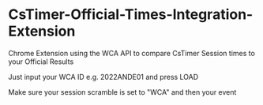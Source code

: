 # CsTimer-Official-Times-Integration-Extension

Chrome Extension using the WCA API to compare CsTimer Session times to your Official Results

Just input your WCA ID e.g. 2022ANDE01 and press LOAD

Make sure your session scramble is set to "WCA" and then your event
